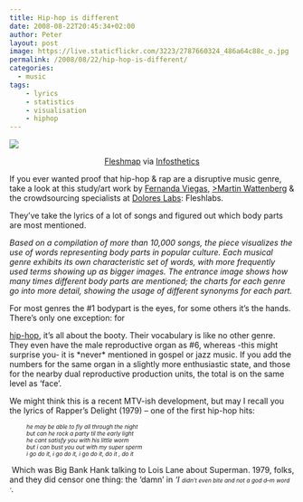```yaml
---
title: Hip-hop is different
date: 2008-08-22T20:45:34+02:00
author: Peter
layout: post
image: https://live.staticflickr.com/3223/2787660324_486a64c88c_o.jpg
permalink: /2008/08/22/hip-hop-is-different/
categories:
  - music
tags:
    - lyrics
    - statistics
    - visualisation
    - hiphop
---
```

![](https://live.staticflickr.com/3223/2787660324_486a64c88c_o.jpg)

<p style="TEXT-ALIGN: center">
  <a href="http://www.fleshmap.com">Fleshmap</a> via <a href="http://infosthetics.com/archives/2008/08/fleshmap_crowdsourcing_sex.html">Infosthetics</a>
</p>

If you ever wanted proof that hip-hop & rap are a disruptive music genre, take a look at this study/art work by [Fernanda Viegas](http://www.fernandaviegas.com/), [>Martin Wattenberg](http://www.bewitched.com/) & the crowdsourcing specialists at [Dolores Labs](http://doloreslabs.com/): Fleshlabs.

They&#8217;ve take the lyrics of a lot of songs and figured out which body parts are most mentioned.

_Based on a compilation of more than 10,000 songs, the piece visualizes the use of words representing body parts in popular culture. Each musical genre exhibits its own characteristic set of words, with more frequently used terms showing up as bigger images. The entrance image shows how many times different body parts are mentioned; the charts for each genre go into more detail, showing the usage of different synonyms for each part._

For most genres the #1 bodypart is the eyes, for some others it&#8217;s the hands. There&#8217;s only one exception: for 

[hip-hop](http://en.wikipedia.org/wiki/Hip_hop_music), it&#8217;s all about the booty. Their vocabulary is like no other genre. They even have the male reproductive organ as #6, whereas -this might surprise you- it is \*never\* mentioned in gospel or jazz music. If you add the numbers for the same organ in a slightly more enthusiastic state, and those for the nearby dual reproductive production units, the total is on the same level as &#8216;face&#8217;.

We might think this is a recent MTV-ish development, but may I recall you the lyrics of Rapper&#8217;s Delight (1979) &#8211; one of the first hip-hop hits:

<p style="padding-left: 30px;">
  <span style="font-size: x-small;"><em>he may be able to fly all through the night<br /> but can he rock a party til the early light<br /> he cant satisfy you with his little worm<br /> but i can bust you out with my super sperm<br /> i go do it, i go do it, i go do it, do it , do it</em> </span>
</p>

 Which was Big Bank Hank talking to Lois Lane about Superman. 1979, folks, and they did censor one thing: the &#8216;damn&#8217; in _&#8216;I <span style="font-size: x-small;">didn&#8217;t even bite and not a god d&#8211;m word &#8216;</span>_.
